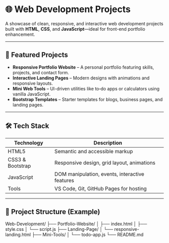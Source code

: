 # 🌐 Web Development Projects

A showcase of clean, responsive, and interactive web development projects built with **HTML**, **CSS**, and **JavaScript**—ideal for front-end portfolio enhancement.

---

## 🔧 Featured Projects

- **Responsive Portfolio Website** – A personal portfolio featuring skills, projects, and contact form.
- **Interactive Landing Pages** – Modern designs with animations and responsive layouts.
- **Mini Web Tools** – UI-driven utilities like to‑do apps or calculators using vanilla JavaScript.
- **Bootstrap Templates** – Starter templates for blogs, business pages, and landing pages.

---

## 🛠️ Tech Stack

| Technology       | Description                                      |
|------------------|--------------------------------------------------|
| HTML5            | Semantic and accessible markup                   |
| CSS3 & Bootstrap | Responsive design, grid layout, animations       |
| JavaScript       | DOM manipulation, events, interactive features   |
| Tools            | VS Code, Git, GitHub Pages for hosting           |

---

## 📂 Project Structure (Example)

Web-Development/
├── Portfolio-Website/
│ ├── index.html
│ ├── style.css
│ └── script.js
├── Landing-Page/
│ └── responsive-landing.html
├── Mini-Tools/
│ └── todo-app.js
└── README.md
